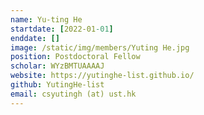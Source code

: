 ```yaml
---
name: Yu-ting He
startdate: [2022-01-01]
enddate: []
image: /static/img/members/Yuting He.jpg
position: Postdoctoral Fellow
scholar: WYzBMTUAAAAJ
website: https://yutinghe-list.github.io/
github: YutingHe-list
email: csyutingh (at) ust.hk
---
```

